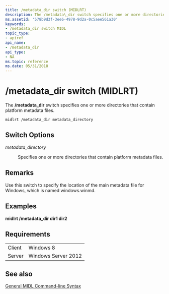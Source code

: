 ```yaml
---
title: /metadata_dir switch (MIDLRT)
description: The /metadata\_dir switch specifies one or more directories that contain platform metadata files.
ms.assetid: '578b9d3f-3ee6-4978-9d2a-0c5aee561a30'
keywords:
- /metadata_dir switch MIDL
topic_type:
- apiref
api_name:
- /metadata_dir
api_type:
- NA
ms.topic: reference
ms.date: 05/31/2018
---
```


# /metadata_dir switch (MIDLRT)

The **/metadata\_dir** switch specifies one or more directories that contain platform metadata files.

``` syntax
midlrt /metadata_dir metadata_directory
```

## Switch Options

<dl> <dt>

*metadata\_directory* 
</dt> <dd>

Specifies one or more directories that contain platform metadata files.

</dd> </dl>

## Remarks

Use this switch to specify the location of the main metadata file for Windows, which is named windows.winmd.

## Examples

**midlrt /metadata\_dir dir1 dir2**

## Requirements



|                   |                                |
|-------------------|--------------------------------|
| Client<br/> | Windows 8<br/>           |
| Server<br/> | Windows Server 2012<br/> |



## See also

<dl> <dt>

[General MIDL Command-line Syntax](general-midl-command-line-syntax.md)
</dt> </dl>

 

 





